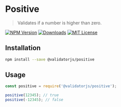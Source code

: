# Positive

> Validates if a number is higher than zero.

[![NPM Version](https://img.shields.io/npm/v/@validatorjs/positive.svg)](https://www.npmjs.com/package/@validatorjs/positive)
[![Downloads](https://img.shields.io/npm/dt/@validatorjs/positive.svg)](https://www.npmjs.com/package/@validatorjs/positive)
[![MIT License](https://img.shields.io/npm/l/@validatorjs/positive.svg)](../../LICENSE)

## Installation

```bash
npm install --save @validatorjs/positive
```

## Usage

```js
const positive = require('@validatorjs/positive');

positive(12345); // true
positive(-12345); // false
```
